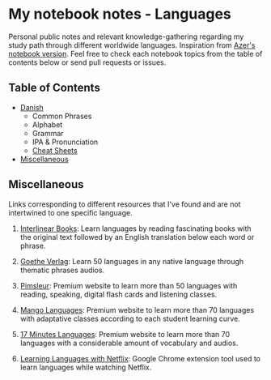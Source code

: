 # My notebook notes - Languages

Personal public notes and relevant knowledge-gathering regarding my study path through different worldwide languages. Inspiration from [Azer's notebook version](https://github.com/azer/notebook). Feel free to check each notebook topics from the table of contents below or send pull requests or issues.

## Table of Contents

<!--ts-->
   * [Danish](https://github.com/davikawasaki/notebook-languages/blob/master/danish/README.md)
      * Common Phrases
      * Alphabet
      * Grammar
      * IPA & Pronunciation
      * [Cheat Sheets](https://github.com/davikawasaki/notebook-languages/tree/master/danish/resources/cheat-sheets)
   * [Miscellaneous](#miscellaneous)
<!--te-->

## Miscellaneous

Links corresponding to different resources that I've found and are not intertwined to one specific language.

1. [Interlinear Books](https://interlinearbooks.com/): Learn languages by reading fascinating books with the original text followed by an English translation below each word or phrase.

2. [Goethe Verlag](http://www.goethe-verlag.com/book2/): Learn 50 languages in any native language through thematic phrases audios.

3. [Pimsleur](https://www.pimsleur.com/): Premium website to learn more than 50 languages with reading, speaking, digital flash cards and listening classes.

4. [Mango Languages](https://mangolanguages.com/): Premium website to learn more than 70 languages with adaptative classes according to each student learning curve.

5. [17 Minutes Languages](https://www.17-minute-languages.com/): Premium website to learn more than 70 languages with a considerable amount of vocabulary and audios.

6. [Learning Languages with Netflix](https://languagelearningwithnetflix.com/): Google Chrome extension tool used to learn languages while watching Netflix.